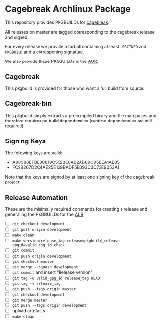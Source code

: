 # Cagebreak Archlinux Package

This repository provides PKGBUILDs for [cagebreak](https://github.com/project-repo/cagebreak).

All releases on master are tagged corresponding to the cagebreak release and signed.

For every release we provide a tarball containing at least `.SRCINFO` and `PKGBUILD`
and a corresponing signature.

We also provide these PKGBUILDs in the [AUR](aur.archlinux.org).

## Cagebreak

This pkgbuild is provided for those who want a full build from source.

## Cagebreak-bin

This pkgbuild simply extracts a precompiled binary and the man pages and therefore
requires no build dependencies (runtime dependencies are still required).

## Signing Keys

The following keys are valid:

  * A9C386EFBEB0819C5523E6AB2AD89C95DEA1AE85
  * FC9B267D2C4AE25E139BADF5B093C3C73E9053A1

Note that the keys are signed by at least one signing key of the cagebreak project.

## Release Automation

These are the minimally required commands for creating a release and generating
the PKGBUILDs for the [AUR](aur.archlinux.org).

  * [ ] `git checkout development`
  * [ ] `git pull origin development`
  * [ ] `make clean`
  * [ ] `make version=release_tag release=pkgbuild_release gpgid=valid_gpg_id check`
  * [ ] `git commit`
  * [ ] `git push origin development`
  * [ ] `git checkout master`
  * [ ] `git merge --squash development`
  * [ ] `git commit` and insert "Release version"
  * [ ] `git tag -u valid_gpg_id release_tag HEAD`
  * [ ] `git tag -v release_tag`
  * [ ] `git push --tags origin master`
  * [ ] `git checkout development`
  * [ ] `git merge master`
  * [ ] `git push --tags origin development`
  * [ ] upload artefacts
  * [ ] `make clean`
